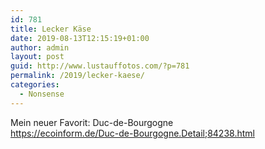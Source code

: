 ```yaml
---
id: 781
title: Lecker Käse
date: 2019-08-13T12:15:19+01:00
author: admin
layout: post
guid: http://www.lustauffotos.com/?p=781
permalink: /2019/lecker-kaese/
categories:
  - Nonsense
---
```

Mein neuer Favorit: Duc-de-Bourgogne  
<https://ecoinform.de/Duc-de-Bourgogne.Detail;84238.html>